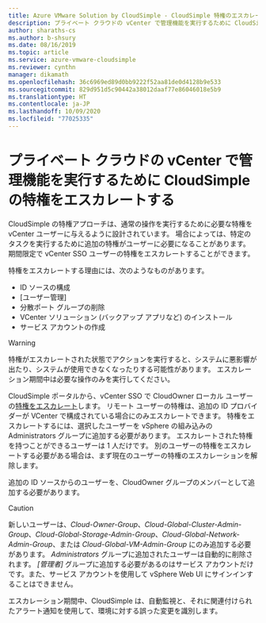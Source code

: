 ```yaml
---
title: Azure VMware Solution by CloudSimple - CloudSimple 特権のエスカレート
description: プライベート クラウドの vCenter で管理機能を実行するために CloudSimple のアクセス許可をエスカレートする方法について説明します
author: sharaths-cs
ms.author: b-shsury
ms.date: 08/16/2019
ms.topic: article
ms.service: azure-vmware-cloudsimple
ms.reviewer: cynthn
manager: dikamath
ms.openlocfilehash: 36c6969ed89d0bb9222f52aa81de0d4128b9e533
ms.sourcegitcommit: 829d951d5c90442a38012daaf77e86046018e5b9
ms.translationtype: HT
ms.contentlocale: ja-JP
ms.lasthandoff: 10/09/2020
ms.locfileid: "77025335"
---
```

# <a name="escalate-cloudsimple-privileges-to-perform-administrative-functions-in-private-cloud-vcenter"></a>プライベート クラウドの vCenter で管理機能を実行するために CloudSimple の特権をエスカレートする

CloudSimple の特権アプローチは、通常の操作を実行するために必要な特権を vCenter ユーザーに与えるように設計されています。 場合によっては、特定のタスクを実行するために追加の特権がユーザーに必要になることがあります。  期間限定で vCenter SSO ユーザーの特権をエスカレートすることができます。

特権をエスカレートする理由には、次のようなものがあります。

* ID ソースの構成
* [ユーザー管理]
* 分散ポート グループの削除
* VCenter ソリューション (バックアップ アプリなど) のインストール
* サービス アカウントの作成

> [!WARNING]
> 特権がエスカレートされた状態でアクションを実行すると、システムに悪影響が出たり、システムが使用できなくなったりする可能性があります。 エスカレーション期間中は必要な操作のみを実行してください。

CloudSimple ポータルから、vCenter SSO で CloudOwner ローカル ユーザーの[特権をエスカレート](escalate-private-cloud-privileges.md)します。  リモート ユーザーの特権は、追加の ID プロバイダーが VCenter で構成されている場合にのみエスカレートできます。  特権をエスカレートするには、選択したユーザーを vSphere の組み込みの Administrators グループに追加する必要があります。  エスカレートされた特権を持つことができるユーザーは 1 人だけです。  別のユーザーの特権をエスカレートする必要がある場合は、まず現在のユーザーの特権のエスカレーションを解除します。

追加の ID ソースからのユーザーを、CloudOwner グループのメンバーとして追加する必要があります。

> [!CAUTION]
> 新しいユーザーは、*Cloud-Owner-Group*、*Cloud-Global-Cluster-Admin-Group*、*Cloud-Global-Storage-Admin-Group*、*Cloud-Global-Network-Admin-Group*、または *Cloud-Global-VM-Admin-Group* にのみ追加する必要があります。  *Administrators* グループに追加されたユーザーは自動的に削除されます。  *[管理者]* グループに追加する必要があるのはサービス アカウントだけです。また、サービス アカウントを使用して vSphere Web UI にサインインすることはできません。

エスカレーション期間中、CloudSimple は、自動監視と、それに関連付けられたアラート通知を使用して、環境に対する誤った変更を識別します。
